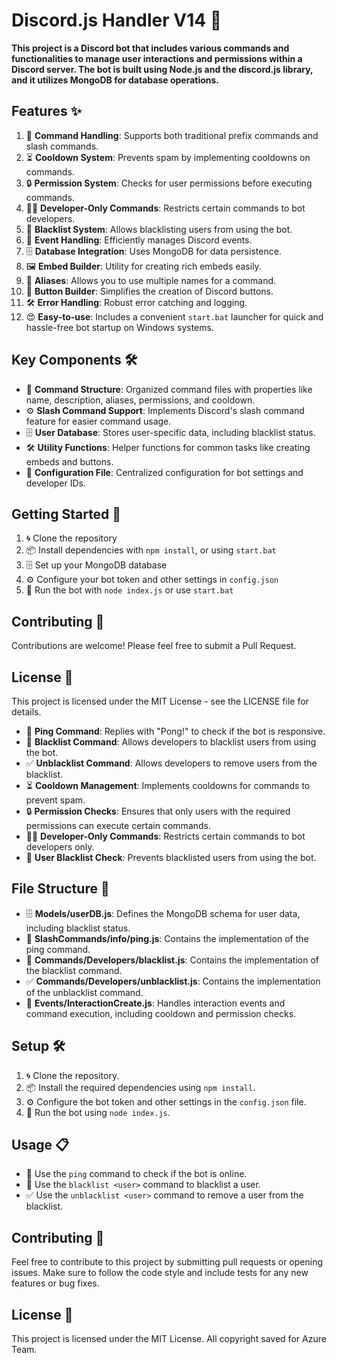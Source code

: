 # Discord.js Handler V14 🚀
**This project is a Discord bot that includes various commands and functionalities to manage user interactions and permissions within a Discord server. The bot is built using Node.js and the discord.js library, and it utilizes MongoDB for database operations.**
## Features ✨

1. 📝 **Command Handling**: Supports both traditional prefix commands and slash commands.
2. ⏳ **Cooldown System**: Prevents spam by implementing cooldowns on commands.
3. 🔒 **Permission System**: Checks for user permissions before executing commands.
4. 👨‍💻 **Developer-Only Commands**: Restricts certain commands to bot developers.
5. 🚫 **Blacklist System**: Allows blacklisting users from using the bot.
6. 🎉 **Event Handling**: Efficiently manages Discord events.
7. 🗄️ **Database Integration**: Uses MongoDB for data persistence.
8. 🖼️ **Embed Builder**: Utility for creating rich embeds easily.
9. 🚀 **Aliases**: Allows you to use multiple names for a command.
10. 🔘 **Button Builder**: Simplifies the creation of Discord buttons.
11. 🛠️ **Error Handling**: Robust error catching and logging.
12. 😍 **Easy-to-use**: Includes a convenient `start.bat` launcher for quick and hassle-free bot startup on Windows systems.
## Key Components 🛠️

- 📁 **Command Structure**: Organized command files with properties like name, description, aliases, permissions, and cooldown.
- ⚙️ **Slash Command Support**: Implements Discord's slash command feature for easier command usage.
- 🗄️ **User Database**: Stores user-specific data, including blacklist status.
- 🛠️ **Utility Functions**: Helper functions for common tasks like creating embeds and buttons.
- 📝 **Configuration File**: Centralized configuration for bot settings and developer IDs.

## Getting Started 🚀

1. 🌀 Clone the repository
2. 📦 Install dependencies with `npm install`, or using `start.bat`
3. 🗄️ Set up your MongoDB database
4. ⚙️ Configure your bot token and other settings in `config.json`
5. 🚀 Run the bot with `node index.js` or use `start.bat`

## Contributing 🤝

Contributions are welcome! Please feel free to submit a Pull Request.

## License 📜

This project is licensed under the MIT License - see the LICENSE file for details.

- 🏓 **Ping Command**: Replies with "Pong!" to check if the bot is responsive.
- 🚫 **Blacklist Command**: Allows developers to blacklist users from using the bot.
- ✅ **Unblacklist Command**: Allows developers to remove users from the blacklist.
- ⏳ **Cooldown Management**: Implements cooldowns for commands to prevent spam.
- 🔒 **Permission Checks**: Ensures that only users with the required permissions can execute certain commands.
- 👨‍💻 **Developer-Only Commands**: Restricts certain commands to bot developers only.
- 🚷 **User Blacklist Check**: Prevents blacklisted users from using the bot.

## File Structure 📁

- 🗄️ **Models/userDB.js**: Defines the MongoDB schema for user data, including blacklist status.
- 🏓 **SlashCommands/info/ping.js**: Contains the implementation of the ping command.
- 🚫 **Commands/Developers/blacklist.js**: Contains the implementation of the blacklist command.
- ✅ **Commands/Developers/unblacklist.js**: Contains the implementation of the unblacklist command.
- 🎉 **Events/InteractionCreate.js**: Handles interaction events and command execution, including cooldown and permission checks.

## Setup 🛠️

1. 🌀 Clone the repository.
2. 📦 Install the required dependencies using `npm install`.
3. ⚙️ Configure the bot token and other settings in the `config.json` file.
4. 🚀 Run the bot using `node index.js`.

## Usage 📋

- 🏓 Use the `ping` command to check if the bot is online.
- 🚫 Use the `blacklist <user>` command to blacklist a user.
- ✅ Use the `unblacklist <user>` command to remove a user from the blacklist.

## Contributing 🤝

Feel free to contribute to this project by submitting pull requests or opening issues. Make sure to follow the code style and include tests for any new features or bug fixes.

## License 📜

This project is licensed under the MIT License.
All copyright saved for Azure Team.
